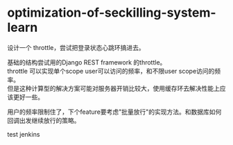 # optimization-of-seckilling-system-learn

设计一个 throttle，尝试把登录状态心跳环搞进去。

基础的结构尝试用的Django REST framework 的throttle。    
throttle 可以实现单个scope user可以访问的频率，和不限user scope访问的频率。    
但是这种计算型的解决方案可能对服务器开销比较大，使用缓存环去解决性能上应该更好一些。    

用户的频率限制住了，下个feature要考虑"批量放行"的实现方法。和数据库如何回调出发继续放行的策略。

test jenkins